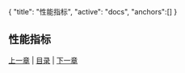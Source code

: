 {
	"title": "性能指标",
	"active": "docs",
	"anchors":[]
}

性能指标
---

[上一章](/docs/api.md)  |  [目录](/docs/index.md)  |  [下一章](/docs/limits.md)

